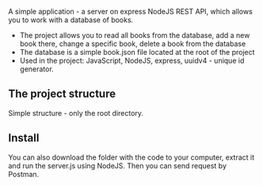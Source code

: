 A simple application - a server on express NodeJS REST API, which allows you to work with a database of books.


- The project allows you to read all books from the database, add a new book there, change a specific book, delete a book from the database
- The database is a simple book.json file located at the root of the project
- Used in the project: JavaScript, NodeJS, express, uuidv4 - unique id generator.


## The project structure

Simple structure - only the root directory.

## Install

You can also download the folder with the code to your computer, extract it and run the server.js using NodeJS. Then you can send request by Postman.

